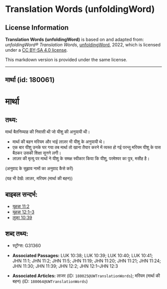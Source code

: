 # Translation Words (unfoldingWord)

## License Information

**Translation Words (unfoldingWord)** is based on and adapted from: _unfoldingWord® Translation Words_, [unfoldingWord](https://unfoldingword.org/utw), 2022, which is licensed under a [CC BY-SA 4.0 license](https://creativecommons.org/licenses/by-sa/4.0/legalcode.en).

This markdown version is provided under the same license.



--------------------------------

## मार्था (id: 180061)

मार्था
======

तथ्य:
-----

मार्था बैतनिय्याह की निवासी थी जो यीशु की अनुयायी थी।

* मार्था की बहन मरियम और भाई लाज़र भी यीशु के अनुयायी थे।
* एक बार यीशु उनके घर गया तब मार्था तो खाना तैयार करने में व्यस्त हो गई परन्तु मरियम यीशु के पास बैठकर उसकी शिक्षा सुनने लगी।
* लाज़र की मृत्यु पर मार्था ने यीशु के समक्ष स्वीकार किया कि यीशु, परमेश्वर का पुत्र, मसीह है।

(अनुवाद के सुझाव नामों का अनुवाद कैसे करें)

(यह भी देखें: लाज़र, मरियम (मार्था की बहन))

बाइबल सन्दर्भ:
--------------

* [यूहन्ना 11:2](https://ref.ly/John11:2)
* [यूहन्ना 12:1–3](https://ref.ly/John12:1-John12:3)
* [लूका 10:39](https://ref.ly/Luke10:39)

शब्द तथ्य:
----------

* स्ट्रोंग्स: G31360

* **Associated Passages:** LUK 10:38; LUK 10:39; LUK 10:40; LUK 10:41; JHN 11:1; JHN 11:2; JHN 11:5; JHN 11:19; JHN 11:20; JHN 11:21; JHN 11:24; JHN 11:30; JHN 11:39; JHN 12:2; JHN 12:1–JHN 12:3
* **Associated Articles:** लाजर (ID: `180025@UWTranslationWords`); मरियम (मार्था की बहन) (ID: `180064@UWTranslationWords`)

